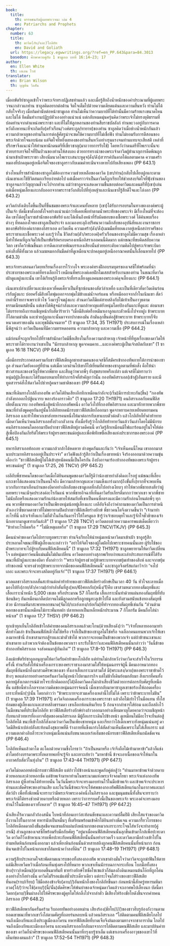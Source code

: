 ```yaml
---
book:
  title:
    th: บรรพชนกับผู้เผยพระวจนะ เล่ม 4
    en: Patriarchs and Prophets
chapter:
  number: 63
  title:
    th: ดาวิด(กับ/และ)โกลิอัท
    en: David and Goliath
  url: https://legacy.egwwritings.org/?ref=en_PP.643&para=84.3013
  basedon: ศึกษาควบคู่กับ 1 ซามูเอล บทที่ 16:14–23; 17
author:
  en: Ellen White
  th: เอเลน ไวท์
translator:
  en: Brian Wilson
  th: บุญต้น วิลสัน
---
```


เมื่อกษัตริย์ซาอูลเข้าใจว่าพระเจ้าทรงปฏิเสธท่านแล้ว และเมื่อรู้สึกถึงน้ำหนักของคำประณามที่ผู้เผยพระวจนะกล่าวแกท่าน ซาอูลคิดอยากต่อต้าน จิตใจเต็มไปด้วยความเคียดแค้นและความสิ้นหวัง ท่านไม่ได้กลับใจจริงๆ เมื่อก้มคำนับต่อหน้าซามูเอล ท่านไม่เห็นว่าความบาปที่ได้ทำนั้นมีความร้ายแรงขนาดไหน และไม่ได้ ยึดมั่นทำงานปฏิรูปตัวเองอย่างแน่วแน่ แต่กลับหมดมุ่นครุ่นคิดว่าพระเจ้าไม่ทรงยุติธรรมที่ปลดท่านจากตำแหน่งพระราชา และที่ไม่ให้ลูกหลานของท่านสืบราชบัลลังก์ ท่านพะวงอยู่กับการคาดหวังถึงหายนะที่จะเกิดกับ(ครัวเรือน/วงศ์ตระกูล/ทายาท)ของท่าน ซาอูลคิดว่าเมื่อช่างน้ำหนักกันแล้ว ความกล้าหาญของท่านในการต่อสู้ศัตรูน่าจะชดใช้ความบาปที่ไม่เชื่อฟัง ท่านไม่ยอมรับการตีสอนของพระเจ้าด้วยใจนอบน้อม แต่จิตใจที่หยิ่งผยองของท่านสิ้นหวังอย่างรุนแรงจนท่านแทบจะเสียสติ เหล่าที่ปรึกษาจึงแนะนำให้ท่านหานักดนตรีที่เชี่ยวชาญ(มาถวายการรับใช้) โดยหวังว่าดนตรีที่ไพเราะนั้นจะช่วยบรรเทาจิตใจที่ปั่นป่วนของท่านให้สงบลง ด้วยการทรงนำของพระเจ้าดาวิดผู้ชำนาญการดีดพิณถูกนำมาเข้าเฝ้าพระราชา เสียงนิ่มนวลไพเราะเสนาะหูดุจ(ดั่ง/ดัง)สวรรค์บันดาลได้ผลตามคาด ความเศร้าหมองที่ปกคลุมอยู่เหนือจิตใจของซาอูลราวกับเมฆดำทะมึนจางหายไปกับเสียงเพลง {PP 643.1}

ช่วงไหนที่ราชสำนักของซาอูลไม่ต้องการความช่วยเหลือของดาวิด (เขา/ท่าน)กลับไปเลี้ยงฝูกแกะตามเนินเขาและใช้ชีวิตสมถะเรียบง่ายต่อไป
แต่เมื่อคราวจำเป็นดาวิดก็ถูกเรียกให้ช่วยสงบจิตใจที่ฟุ้งซ่านของซาอูลจนกว่าวิญญาณชั่วจะไปจากท่าน แม้ว่าซาอูลจะแสดงความชื่นชอบต่อดาวิดและดนตรีที่(เขา)เล่น แต่เมื่อหนุ่มเลี้ยงแกะกลับออกจากพระราชวังกลับไปที่ทุ่งหญ้าและเนินเขาก็รู้สึกดีใจและโล่งอก {PP 643.2}

ดาวิดกำลังเติบโตขึ้นเป็นที่ชื่นชมของพระเจ้าและคนทั้งหลาย (เขา)ได้รับการอบรมในทางขององค์พระผู้เป็นเจ้า บัดนี้เขาตั้งอกตั้งใจอย่างแน่วแน่กว่าที่เคยเพื่อทำตามน้ำพระทัยของพระเจ้า มีเรื่องใหม่ที่จะต้องคิด เขาได้อยู่ในราชสำนักของกษัตริย์ และได้เห็นถึงหน้าที่รับผิดชอบของเชื้อพระวงศ์ ได้ค้นพบเรื่องต่างๆ ที่ทดลองใจของซาอูลเป็นประจำ และมองทะลุถึงปริศนาความลึกลับของอุปนิสัยและงานราชการของกษัตริย์องค์แรกของอิสราเอล ดาวิดเห็น ความเศร้า(ดัง/ดั่ง)เมฆมืดที่ทอดเงาอยู่เหนือสง่าราศรีของพระราชาและเชื้อพระวงศ์ และรู้ว่าใน ชีวิตส่วน(ตัว/พระองค์)ครัวเรือนของซาอูลไม่มีความสุข เรื่องเหล่านี้ทำให้คนที่ถูกเจิมให้เป็นกษัตริย์ครอบครองเหนืออิสราเอลคนนี้คิดมาก แต่กขณะที่ขบคิดสลับความวิตก เขาก็คว้าพิณขึ้นมา การดีดเกาสายพิณบรรเลงเสียงนั้นช่วยยกระดับความคิดไปสู่พระเจ้าพระบิดาแห่งสิ่งที่ดีทั้งมวล แล้วเมฆหมอกอันมืดดำที่ดูเหมือนจะปกคลุมอยู่เหนืออาณาคตนั้นก็เลื่อนหายไป {PP 643.3}

พระเจ้าทรงสอนดาวิดบทเรียนเรื่องการไว้วางใจ พระองค์ทรงฝึกอบรมบุตรของเจสซีให้พร้อมที่นำประชากรของพระองค์ที่ทรงเลือกไว้ เหมือนที่พระองค์เคยฝึกโมเสสสำหรับงานของท่าน ในขณะที่ดาวิดเฝ้าดูแลฝูงแกะนั้น เขาได้เรียนรู้ถึงพระเจ้าที่ทรงเลี้ยงดูแลคนของพระองค์ดุจเลี้ยงแกะ {PP 644.1}

เนินเขาเปล่าเปลี่ยวและช่องเหวที่คดเคี้ยวเป็นที่ซุกซ่อนของสัตว์ล่าเหยื่อ และเป็นที่เดียวที่ดาวิดเดินร่อนเร่กับฝูงแกะ บ่อยครั้งมีสิงห์โตพุ่มออกจากพุ่มไม้ข้างแม่น้ำจอร์แดน หรือหมีออกจากถ้ำในเนินเขา สัตว์เหล่านี้ร้ายกาจเพราะหิวโซ วิ่งมาจู่โจมฝูงแกะ ส่วนดาวิดก็มีแต่สายสลิงกับไม้เท้าเป็นอาวุธตามธรรมเนียมสมัยนั้น แต่เขาได้พิสูจน์กำลังและความกล้าหาญแต่ยังหนุ่มโดยป้องกันแกะที่ดูและ ต่อมาเขาได้บรรยายถึงการเผชิญหน้ากับสัตว์ร้ายว่า “เมื่อมีสิงห์หรือหมีมาเอาลูกแกะตัวหนึ่งไปจากฝูง ข้าพระบาทก็ไล่ตามฆ่ามัน และช่วยกู้ลูกแกะนั้นมาจากปากของมัน ถ้ามันลุกขึ้นต่อสู้ข้าพระบาท ข้าพระบาทก็จับหนวดเคราของมัน และทุขตีมันจนตาย” (1 ซามูเอล 17:34, 35 TH1971) ประสบการณ์ในเรื่องเหล่านี้พิสูจน์ว่า ดาวิดเป็นคนที่มีความทรหดอดทน ความกล้าหาญ และความเชื่อ {PP 644.2}

แม้ก่อนที่จะถูกเรียกไปที่ราชสำนักดาวิดมีชื่อเสียงในเรื่องความกล้าหาญ  เจ้าหน้าที่ที่ทูลเรื่องของดาวิดให้พระราชาได้รายงานว่าเขาเป็น “นักรบกล้าหาญ พูดจาคมคาย...และองค์พระผู้เป็นเจ้าสถิตกับเขา” (1 ซามูเอล 16:18 TNCV) {PP 644.3}

เมื่อมีการประกาศสงครามกับชาวฟีลิสเตียลูกชายสามคนของเจสซีก็สมัครเข้ากองทัพภายใต้การนำของซาอูล ส่วนดาวิดยังคงอยู่ที่บ้าน แต่เมื่อเวลาผ่านไปเขาก็ไปเยี่ยมที่ค่ายของซาอูลตามที่พ่อสั่ง คือให้นำข่าวสารและของขวัญให้พวกพี่ชาย และสืบดูว่าพวกพี่ๆ ยังสุขสบายหรือเปล่า แต่เจสซีไม่ทราบว่าหนุ่ม(ผู้)เลี้ยงแกะได้รับมอบหมายให้ทำภารกิจที่สำคัญกว่านั้น กองทัพอิสราเอล(เข้าสู่)อันตราย และมีทูตสวรรค์สั่งให้ดาวิดไปช่วยกู้คนรวมชาติของเขา {PP 644.4}

ขณะที่เดินทางใกล้ถึงกองทัพ ดาวิดได้ยินเสียงอึกทึกเหมือนกำลังจะ(เริ่ม)มีการปะทะกัน(ขึ้น) “กองทัพกำลังยกออกไปสู้แนวรบ พลางร้องกราวศึก” (1 ซามูเอล 17:20 TH1971) คนอิสราเอลกับคนฟีลิสเตียตั้งแนวรบ กองทัพหนึ่งสู้หน้าอีกกองทัพหนึ่ง ดาวิดวิ่งไปที่กองทัพอิสราเอล และมาทักทายพวกพี่ชาย ขณะที่กำลังพูดคุยกันอยู่นั้นโกลิอัทยอดนักรบชาวฟีลิสเตียก็ออกมา พูดจาหยาบคายเหยียดหยามคนอิสราเอล และท้าให้พวกเขาส่งทหารคนหนึ่งให้มาต่อกรกับเขาแบบตัวต่อตัว แล้วโกลิอัทก็ย้ำคำท้าทาย เมื่อดาวิดเห็นว่าคนอิสราเอลทั้งปวงกลัวลาน ทั้งเมื่อรับรู้ว่าโกลิอัทท้าทายวันแล้ววันเล่าโดยไม่มีนักรบคนอิสราเอลคนใดออกมาปิดปากชาวฟีลิสเตียผู้อวดดีคนนี้ ดาวิดรู้สึกเหมือนมีไฟเผาร้อนอยู่ในใจให้ต่อสู้เพื้อป้องกันเกียริต์ให้พระเจ้าผู้ทรงพระชนม์อยู่และเพื่อพิทักษชื่อเสียงแห่งประชากรของพระองค์ {PP 645.1}

ทหารอิสราเอลท้อถอย ความแกล้วกล้าได้หดหาย ต่างพูดกันและกันว่า “เจ้าเห็นคนนี้ไหม เขาออกมาสนบประมาทอิสราเอลอยู่เป็นประจจำ” ดาวิดฟังแล้วรู้สึกว่าเป็นเรื่องขายหน้า จึงร้องออกมาด้วยความขุ่นเคืองว่า “ชาวฟีลิสเตียผู้ไม่ได้เข้าสุหนัตคนนี้เป็นใครกัน ถึงบังอาจมาร้องท้ากองทัพของพระเจ้าผู้ทรงพระชนม์อยู่” (1 ซามูเอล 17:25, 26 TNCV) {PP 645.2}

เอลีอับพี่ชายคนโตของดาวิดเมื่อได้ยินคนพูดของดาวิดก็รู้ดีว่าน้องชายกำลังคิดอะไรอยู่ แม้ขณะที่เลี้ยงแกะเขาได้แสดงตนว่าเป็นคนใจถึง มีความกล้าหาญและความแข็งแกร่งมาก(ถึงขั้นที่ง)ยากที่จะพบเห็น บวกกับการมาเยือนบ้านของบิดาอย่างลึกลับของซามูเอลที่กลับไปอย่างเงียบๆ ทำให้พวกพี่ชายสงสัยว่าผู้เผยพระวจนะมีจุดประสงค์อะไรกันแน่  พวกพี่ชายอิจฉาที่เห็นดาวิดรับเกียรติ์มากกว่าพวกเขา พวกพี่ชายไม่นับถือหรือแสดงความรักแก่น้องชายให้สมกับที่เขาเป็นคนซื่อตรงและมีความรักอ่อนโยนต่อพี่ๆ ทุกคน พวกพี่ชายมองดาวิดว่าเป็นเพียงหนุ่มน้อยผู้เลี้ยงแกะ เอลีอับจึงถึงว่าคำถามของดาวิดเป็นการตำหนิตัวเองว่าขี้ขลาดตาขาวที่ไม่พยายามปิดปากชาวฟีลิสเตียร่างยักษ์ พี่ชาวคนโตจึงตวาดขึ้นว่า “เจ้ามาทำอะไรที่นี่ แล้วเจ้าทิ้งแกะไม่กี่ตัวในถิ่นกันดารไว้ให้ใครดูแล ข้ารู้ว่าเจ้าชอบคุยโวและรู้จักใจชั่วช้าของเจ้า นึกอยากมาดูเขารบกันล่ะสิ” (1 ซามูเอล 17:28 TNCV) ดาวิดตอบด้วยความเคารพแต่เด็ดเดี่ยวว่า “ข้าทำอะไรผิดหรือ ” “ไม่มีเหตุผลหรือ” (1 ซามูเอล 17:29 TNCV/TKJV) {PP 645.3}

มีคนนำคำของดาวิดไปกราบทูลพระราชา ท่านจึงเรียกให้นำหนุ่มเหน้าดาวิดมาเข้าเฝ้า ซาอูลรู้สึกประหลาดใจขณะที่ฟังผู้เลี้ยงแกะกล่าวว่า “อย่าให้จิตใจของผู้ใดฝ่อไปเพราะชายคนนั้นเลย ผู้รับใช้ของฝ่าพระบาทจะไปสู้รบกับคนฟีลิสเตียคนนี้” (1 ซามูเอล 17:32 TH1971) ซาอูลพยายามให้ดาวิดเปลี่ยนใจ แต่หนุ่มเยาว์คนนี้แม่นมั่นไม่ผันเปลี่ยน ดาวิดตอบอย่างสุภาพเรียบง่ายและเล่าประสบการณ์ที่ได้รับขณะที่เฝ้าฝูงแกะของบิดา ทั้งกล่าวว่า “‘พระเจ้าผู้ทรงช่วยกู้ข้าพระบาทจากขยุ้มเท้าของสิงห์ และจากขยุ้มเท้าของหมี จะทรงช่วยกู้ข้าพระบาทจากมือของคนฟีลิสเตียคนนี้’ และซาอูลจึงตรัสแก่ดาวิจว่า ‘จงไปเถอะ และพระเจ้าจะทรงสถิตอยู่กับเจ้า’”(1 ซามูเอล 17:37 TH1971) {PP 646.1}

มวลผลชาวอิสราเอลสั้นสะท้านต่อคำท้าท้ายของชาวฟีลิสเตียร่างยักษ์เป็นเวลา 40 วัน หัวใจละลายเมื่อมองไปยัง(กาย/ตัว/ความ)กำยำล่ำสันที่สูง(หก/6)ศอกกับ(หนึ่ง/1)คืบ เขาสวมหมวกทองสัมฤทธิ์และเสื้อเกราะน้ำหนัก 5,000 เชเขล หรือประมาณ  57 กิโลกรัม เสื้อเกราะนั้นทำด้วยแผ่นทองสัมฤทธิ์ที่ทับซ้อนชิดๆ กันเหมือนเกล็ดปลาจนไม่มีลูกดอกหรือลูกธนูทะลุเข้าไปได้ และยังสวมสนับแข้งทองสัมฤทธิ์ด้วย นักรบมหึมาสะพายหอกขนาด(จัมโบ้/บะเฮ่งเทง/เบ้อเริ่ม)ที่ทำจากทองสัมฤทธิ์เช่นกัน “ส่วนด้ามหอกของเขานั้นเหมือนไม้กระพั่นทอผ้า ปลายหอกเป็นเหล็กหนักประมาณ 7 กิโลกรัม มีคนถือโล่นำหน้าเข” (1 ซามูเอล 17;7 THSV) {PP 646.2}

ทุกเช้าทุกเย็นโกลิอัทเข้าใกล้ค่ายของคนอิสราเอลแล้วตะโกน(ด้วยเสียงดัง)ว่า “‘เจ้าทั้งหลายออกมาทำศึกทำไมเล่า ข้าเป็นคนฟีลัสเตีวไม่ใช้หรือ เจ้าก็เป็นข้าของซาอูลไม่ใช่หรือ จงเลือกคนแทนพวกเจ้าให้เขาลงมาหาข้านี่ ถ้าเขาสามารถสู้รบและฆ่าตัวข้าได้ พวกเราจะยอมเป็นข้าของพวกเจ้า แต่ถ้าข้าชนะเขาและฆ่าเขาตาย แล้วพวกเจ้าต้องเป็นข้อของพวกเรา แระรับใช้เรา’และคนฟีลิสเตียคนนั้นกล่าวว่า ‘วันนี้ข้าขอท้ากองทัพอิสราเอล จงส่งคนมาสู้กันเถิด’” (1 ซามูเอล 17:8–10 TH1971) {PP 646.3}

ถึงแม้กษัตริย์ซาอูลอนุญาตให้ดาวิดรับคำท้าของโกลิอัท แต่ท่านไม่กล้าหวังว่าดาวิดจะสำเร็จในวีรกรรมครั้งนี้ ท่านรับสั่งให้นำเครื่องเกราะของพระราชาเองมาสวมใส่ให้หนุ่มฉกรรจ์ผู้นี้ มีคนเอาหมวกทองสัมฤทธิ์อันหนักอึ้งมาสวมศีรษะของเขา ทั้งเอาเสื้อเกราะมาสวมใส่ มี(พระแสง/ดาบ)ของพระราชาข้าดไว้ข้างๆ พอแต่งกายอย่างครบครันดาวิดก็มุ่งหน้าไปตามภารกิจ แต่ไม่ช้าก็เดินย้อมกลับมา สิ่งแรกที่คนทั้งหลายผู้สังเกตการณ์ด้วยใจระทึกคิดออก(ได้)คือดาวิดคงไม่กล้าเสี่ยงชีวิตด้วยการต่อกรกับศัตรูที่เหนือชั้น แต่ข้อนี้ห่างไกลจากความคิดของหนุ่มฉกรรจ์คนนี้ เมื่อเขากลับมาหาซาอูลเขาขอร้องให้ถอดเครื่องเกราะที่หนัก(ๆ)นั้น โดยกล่าวว่า “ข้าพระบาทจะสวมเครื่องเหล่านี้ไปไม่ได้ เพราะว่าข้าพระบาทไม่ชิน” (1 ซามูเอล 17:39 TH1971) ดาวิดจิงถอดเครื่องเกราะของพระราชา แล้วถือไม้เท้าไว้ในมือแทน ทั้งใสย่อมของผู้เลี้ยงแกะและสายสลิงธรรมดา เขาเลือกห้อนหินเรียบ 5 ก้อนจากลำธารใส่ย่อม และถือสลิงไว้ในมือขนาดที่ประชิดโกลิอัท ชาวฟีลิสเตียร่างยักษ์ย่างก้าวออกมาอย่างเหี้ยมหาญโดยคาดว่าจะเผชิญหน้ากับทแกล้วทหารที่องอาจที่สุดของคนอิสราเอล มีผู้ถือเกราะเดินไปข้างหน้า ดูเหมือนไม่มีอะไรจะยืนต่อสู้โกลิอัทได้ ขนะที่เข้าใกล้ก็สังเกตว่าดาวิดเป็นเพียงชายหนุ่ม และเรียกว่าไอ้เด็กเพราะยังหนุ่มแน่นอยู่ ดาวิดมีสีหน้าเปล่งปลั่งสะท้อนถึงสุขภาพที่ดี ร่างกายที่แข็งแกร่งได้สัดส่วนเห็นชัดเพราะไม่ใส่เสื้อเกราะ แต่ความแตกต่างลิบลิ่วระหว่างหนุ่มเนื้อแน่นกับขนาดเบอเร่อเฮิ่มของนักรบชาวฟีลิสเตียเห็นถนัดชัดเจน {PP 646.4}

โกลิอัทเห็นแล้วตาโต ตะโคกด้วยความขึ้งโกรธว่า  “ถ้าเป็นหมาหรือ เจ้าจึงถือไม้เท้ามาหาข้า”แล้วก็แช่งด่าโดยอ้างบรรดาพระทั้งหลายพอที่จะรู้จัก และเยาะเย้ยว่า “มาหาข้านี่ ข้าจะเอาเนื้อของเจ้าให้นกในอากาศกับสัตว์ในทุ่งกิน” (1 ซามูเอล 17:43–44 TH1971) {PP 647.1}

ดาวิดไม่ถดถอยต่อนักรบชาวฟีลิสเตีย แต่ก้าวไปข้างหน้าและพูดกับคู่ต่อสู้ว่า “ท่านมาหาข้าพเจ้าด้วยดาบ ด้วยหอกและด้วยหอกซัด แต่ข้าพเจ้ามาหาท่านในพระนามแห่งพระเจ้าจอมโยธา พระเจ้าแห่งกองทัพอิสราเอล ผู้ซึ่งท่านได้ท้าทายนั้น ในวันนี้พระเจ้าจะทรงมอบท่านไว้ในมือข้าพเจ้า และข้าพเจ้าจะประหารท่านและตัดศีรษะของท่านเสีย และในวันนี้ข้าพะเจ้าจะให้ศพของกองทัพฟีลิสเตียแก่นกในอากาศและแก่สัตว์ป่า เพื่อทั้งพิภพนี้จะทราบว่ามีพระเจ้าพระองค์หนึ่งในอิสราเอล และชุมนุมชนนี้ทั้งสิ้นจะทราบว่า พระเจ้ามิได้ทรงช่วยด้วยดาบหรือด้วยหอก เพราะว่าการรบครั้งนี้เป็นของพระเจ้า พระองค์จะทรงมอบท่านไว้ในมือของเราทั้งหลาย” (1 ซามูเอล 16:45–47 TH1971) {PP 647.2}

น้ำเสียงไร้ความกลัวก้องสนั่น ใบหน้าที่อ่อนเยาว์สะท้อนชัยชนะและความปลื้มปิติ เสียงใสแจ๋วของดาวิดกังวานไปในอากาศ ทหารนับเป็นหมื่นๆ ที่เตรียมพร้อมเข้าศึกได้ยินอย่างชัดเจน ความเกรี้ยวโกรธของโกลิอัทเดือดดาลถึงขั้นสุดขีดจนเขาผลักแผ่นบังหน้าผากของหมวกเกราะกระโจนใส่หวังจะทำลาย(คู่กรณี) ส่วนลูกของเจสซีก็พร้อมรับมือกับศัตรู “อยู่มาเมื่อคนฟีลิสเตียคนนั้นลุกขึ้นเข้ามาใกล้เพื่อปะทะดาวิด ดาวิดก็วิ่งเข้าหาแนวรบเพื่อปะทะกับคนฟีลิสเตียนั้นนั้นอย่างรวดเร็ว และดาวิดเอามือล้วงเข้าไปในย่ามหยิดหินก้อนหนึ่งออกมา แล้วเหี่ยงหินก้อนนั้นด้วยสายสลิงถูกคนฟีลิสเตียคนนั้นที่หน้าผาก ก้อนหินจมเข้าไปในหน้าผากเขาก็ล้มหน้าคว่ำลงที่ดิน” (1 ซามูเอล 17:48–19 TH1971) {PP 648.1}

ความรู้สึกประหลาดใจสะพัดตามแนวรบของทั้งสองกองทัพ พวกเขาต่างมั่นใจว่าดาวิดจะถูกฆ่าฟันให้ตาย แต่มีเสียงหวีดหวิวเมื่อก้อนเห็นพุ่งตรงไปที่หมาย พวกเขาเห็นนักรบฉกาจกระเทือน โบกมือทั้งสองข้าง(ราว/เหมือน)(ตาบอดขึ้นมาทันที ชายร่างยักษ์โซซัดโซเซแล้วก็ล้มลงถึงดินเหมอนต้นโอ๊กที่ถูกโค่นลงอย่างไรก็อย่างนั้น ดาวิดไม่รีรอแม้แต่ชั่วประเดี๋ยวเดียว แต่กระโจนใส่ร่างของชาวฟีลิสเตียที่นอน(ราบ/เรียบ) ใช้มือสองข้างจับ(ดาบ//)อันหนักอึ้งของโกลิอัทขึ้นมา ก่อนหน้านี้สักครู่ทหารมหึมาอวด(โอ้/)ว่าจะใช้(ดาบ/)(นี้/นั้น)ตัดศีรษะให้พ้นบ่าของเจ้าหนุ่มดาวิดแล้วจะเอาศพไปเลี้ยงนก บัดนี้ดาวิดยก(ดาบ/)ขึ้นผ่าลงไปให้ศีรษะของผู้คุยโตให้กลิ้งไปจากลำตัว มีเสียงโห่ร้องชัยโยดังขึ้นจากค่ายคนอิสราเอล {PP 648.2}

ชาวฟีลิสเตียพากันครั่นคร้าม รีบถอยทัพอย่างอลหม่าน เสียงร้อง(ชัยโย////)ของชาวฮีบรูก้องกังวานตามยอดเขาขณะที่พวกเขาวิ่งไล่ตามศัตรูที่ถอยร่นหลบหนี แล้วคนอิสราเอล “ไล่ติดตามคนฟีลิสเตียไกลไปจนถึงเมืองกัทและถึงประตูเมืองเอโครน ทหารฟีลิสเตียที่บาดเจ็บจึงล้มลงตามทางจากชาอาราอิม ไกลไปจนถึงเมืองกัทและเมืองเอโครน และคนอิสราเอลก็กลับมาจากการไล่ติดตามคนฟีลิสเตีย และมาปล้นค่ายของเขา ดาวิดก็นำศีรษะของคนฟีลิสเตียคนนั้นมาที่กรุงเยรู้ซาเล็ม แต่เขาเอาเครื่องอาวุธของเขาไว้ที่เต็นท์ของตนแล้ว” (1 ซามูเอล 17:52–54 TH1971) {PP 648.3}
